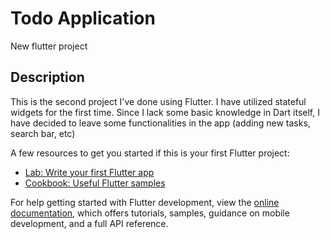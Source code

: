 # Todo Application

New flutter project

## Description

This is the second project I've done using Flutter. I have utilized stateful widgets for the first time. Since I lack some basic knowledge in Dart itself, I have decided to leave some functionalities in the app (adding new tasks, search bar, etc)

A few resources to get you started if this is your first Flutter project:

- [Lab: Write your first Flutter app](https://docs.flutter.dev/get-started/codelab)
- [Cookbook: Useful Flutter samples](https://docs.flutter.dev/cookbook)

For help getting started with Flutter development, view the
[online documentation](https://docs.flutter.dev/), which offers tutorials,
samples, guidance on mobile development, and a full API reference.
